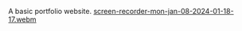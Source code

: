 A basic portfolio website. 
[screen-recorder-mon-jan-08-2024-01-18-17.webm](https://github.com/SANKARAMDAS/basic_portfolio/assets/31897843/146ebac9-1247-48a7-b5ff-7a51c1177a53)
